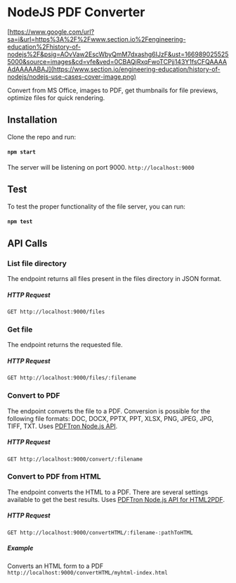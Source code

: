 # NodeJS PDF Converter
[https://www.google.com/url?sa=i&url=https%3A%2F%2Fwww.section.io%2Fengineering-education%2Fhistory-of-nodejs%2F&psig=AOvVaw2EscWbyQmM7dxashg6IJzF&ust=1669890255255000&source=images&cd=vfe&ved=0CBAQjRxqFwoTCPjj143Y1fsCFQAAAAAdAAAAABAJ](https://www.section.io/engineering-education/history-of-nodejs/nodejs-use-cases-cover-image.png)

Convert from MS Office, images to PDF, get thumbnails for file previews, optimize files for quick rendering.

## Installation

Clone the repo and run:

#### `npm start`

The server will be listening on port 9000. `http://localhost:9000`

## Test

To test the proper functionality of the file server, you can run:

#### `npm test`

## API Calls

### List file directory

The endpoint returns all files present in the files directory in JSON format.

##### HTTP Request
`GET http://localhost:9000/files`

### Get file

The endpoint returns the requested file.

##### HTTP Request
`GET http://localhost:9000/files/:filename`

### Convert to PDF

The endpoint converts the file to a PDF. Conversion is possible for the following file formats: DOC, DOCX, PPTX, PPT, XLSX, PNG, JPEG, JPG, TIFF, TXT. Uses [PDFTron Node.js API](https://www.pdftron.com/documentation/samples/node/js/ConvertTest?platforms=nodejs).

##### HTTP Request
`GET http://localhost:9000/convert/:filename`

### Convert to PDF from HTML

The endpoint converts the HTML to a PDF. There are several settings available to get the best results. Uses [PDFTron Node.js API for HTML2PDF](https://www.pdftron.com/documentation/samples/node/js/HTML2PDFTest?platforms=nodejs).

##### HTTP Request
`GET http://localhost:9000/convertHTML/:filename-:pathToHTML`

##### Example
Converts an HTML form to a PDF
`http://localhost:9000/convertHTML/myhtml-index.html`






